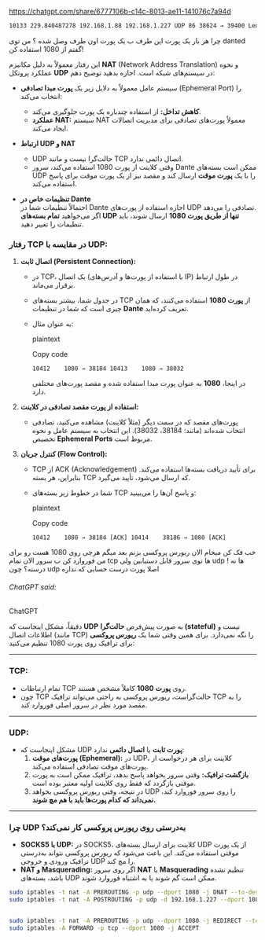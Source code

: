 https://chatgpt.com/share/6777106b-c14c-8013-ae11-141076c7a94d 


```bash
10133 229.840487278 192.168.1.88 192.168.1.227 UDP 86 38624 → 39400 Len=42 10134 229.840565821 192.168.1.88 192.168.1.227 UDP 86 55201 → 37974 Len=42 10404 235.551349319 192.168.1.227 192.168.1.88 UDP 74 47838 → 38309 Len=30 10408 235.555830962 192.168.1.227 192.168.1.88 UDP 74 48863 → 58775 Len=30 10409 235.557253429 192.168.1.227 192.168.1.88 UDP 74 42099 → 54896 Len=30 10420 235.601180235 192.168.1.88 192.168.1.227 UDP 86 38309 → 47838 Len=42 10422 235.605379326 192.168.1.88 192.168.1.227 UDP 86 58775 → 48863 Len=42 10424 235.606328694 192.168.1.88 192.168.1.227 UDP 86 54896 → 42099 Len=42
```

چرا هر بار یک پورت این طرف ب یک پورت اون طرف وصل شده ؟ من توی danted گفتم از 1080 استفاده کن!

این رفتار معمولاً به دلیل مکانیزم **NAT** (Network Address Translation) و نحوه عملکرد پروتکل **UDP** در سیستم‌های شبکه است. اجازه بدهید توضیح دهم:

- سیستم عامل معمولاً به دلایل زیر یک **پورت مبدا تصادفی** (Ephemeral Port) را انتخاب می‌کند:
    
    - **کاهش تداخل:** از استفاده چندباره یک پورت جلوگیری می‌کند.
    - **عملکرد NAT:** سیستم NAT معمولاً پورت‌های تصادفی برای مدیریت اتصالات ایجاد می‌کند.
- **ارتباط UDP و NAT**
    
    - UDP حالت‌گرا نیست و مانند TCP اتصال دائمی ندارد.
    - وقتی کلاینت از پورت 1080 استفاده می‌کند، سرور Dante ممکن است بسته‌های UDP را با یک **پورت موقت** ارسال کند و مقصد نیز از یک پورت موقت برای پاسخ استفاده می‌کند.
- **تنظیمات خاص در Dante**  
    احتمالاً تنظیمات شما در Dante اجازه استفاده از پورت‌های UDP تصادفی را می‌دهد.  
    اگر می‌خواهید **تمام بسته‌های UDP تنها از طریق پورت 1080** ارسال شوند، باید تنظیمات را تغییر دهید.



### **رفتار TCP در مقایسه با UDP:**

1. **اتصال ثابت (Persistent Connection):**
    
    - در TCP، یک اتصال (با استفاده از پورت‌ها و آدرس‌های IP) در طول ارتباط برقرار می‌ماند.
    - در جدول شما، بیشتر بسته‌های TCP از **پورت 1080** استفاده می‌کنند، که همان چیزی است که شما در تنظیمات **Dante** تعریف کرده‌اید.
    - به عنوان مثال:
        
        plaintext
        
        Copy code
        
        `10412    1080 → 38184 10413    1080 → 38032`
        
        در اینجا، **1080** به عنوان پورت مبدا استفاده شده و مقصد پورت‌های مختلفی دارد.
2. **استفاده از پورت مقصد تصادفی در کلاینت:**
    
    - پورت‌های مقصد که در سمت دیگر (مثلاً کلاینت) مشاهده می‌کنید، تصادفی انتخاب شده‌اند (مانند: 38184، 38032). این انتخاب به سیستم عامل و نحوه تخصیص **Ephemeral Ports** مربوط است.
3. **کنترل جریان (Flow Control):**
    
    - TCP از ACK (Acknowledgement) برای تأیید دریافت بسته‌ها استفاده می‌کند. بنابراین، هر بسته TCP که ارسال می‌شود، تأیید می‌گیرد.
    - شما در خطوط زیر بسته‌های TCP و پاسخ آن‌ها را می‌بینید:
        
        plaintext
        
        Copy code
        
        `10412    1080 → 38184 [ACK] 10414    38186 → 1080 [ACK]`




خب فک کن میخام الان ریورس پروکسی بزنم بعد میگم هرچی روی 1080 هست رو برای من فوروارد کن ب سرور الان تمام tcp ها توی سرور قابل دستیابین ولی udp ها نه ! درسته؟ چون udp اصلا پورت درست حسابی که نداره

###### ChatGPT said:

ChatGPT

دقیقاً، مشکل اینجاست که **UDP** به صورت پیش‌فرض **حالت‌گرا (stateful)** نیست و اطلاعات اتصال (مانند TCP) را نگه نمی‌دارد. برای همین وقتی شما یک **ریورس پروکسی** برای ترافیک روی پورت 1080 تنظیم می‌کنید:

---

### **TCP:**

- تمام ارتباطات TCP روی **پورت 1080** کاملاً مشخص هستند.
- چون TCP حالت‌گراست، ریورس پروکسی به راحتی می‌تواند ترافیک TCP را به مقصد مورد نظر در سرور اصلی فوروارد کند.

---

### **UDP:**

- مشکل اینجاست که UDP **پورت ثابت** یا **اتصال دائمی** ندارد:
    1. **پورت‌های موقت (Ephemeral):** در UDP، کلاینت برای هر درخواست از پورت‌های موقت تصادفی استفاده می‌کند.
    2. **بازگشت ترافیک:** وقتی سرور بخواهد پاسخ بدهد، ترافیک ممکن است به پورت موقتی بازگردد که فقط روی کلاینت اولیه معتبر بوده است.
    3. در نتیجه، وقتی ریورس پروکسی بخواهد UDP را روی سرور فوروارد کند، **نمی‌داند که کدام پورت‌ها باید با هم مچ شوند.**

---

### **چرا UDP به‌درستی روی ریورس پروکسی کار نمی‌کند؟**

- **SOCKS5 با UDP:** در SOCKS5، کلاینت برای ارسال بسته‌های UDP از یک پورت موقتی استفاده می‌کند. این باعث می‌شود که ریورس پروکسی نتواند به‌درستی ترافیک ورودی و خروجی UDP را مچ کند.
- **NAT و Masquerading:** اگر روی سرور **NAT** یا **Masquerading** تنظیم نشده باشد، بسته‌های UDP ممکن است گم شوند یا به اشتباه فوروارد شوند.
  
  
  


```bash
sudo iptables -t nat -A PREROUTING -p udp --dport 1080 -j DNAT --to-destination 192.168.1.227:1080
sudo iptables -t nat -A POSTROUTING -p udp -d 192.168.1.227 --dport 1080 -j MASQUERADE

```


```bash

sudo iptables -t nat -A PREROUTING -p udp --dport 1080 -j REDIRECT --to-port 1080 
sudo iptables -A FORWARD -p tcp --dport 1080 -j ACCEPT
```